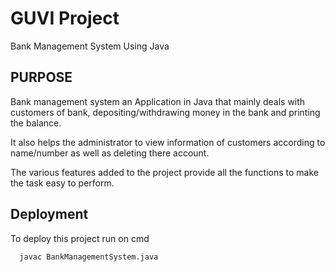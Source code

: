 
# GUVI Project

Bank Management System Using Java


## PURPOSE

Bank management system an
Application in Java that mainly deals with
customers of bank, depositing/withdrawing
money in the bank and printing the balance.

It also helps the administrator to
view information of customers
according to name/number as well
as deleting there account.

The various features added to the
project provide all the functions
to make the task easy to perform.


## Deployment

To deploy this project run on cmd

```bash
  javac BankManagementSystem.java
```

